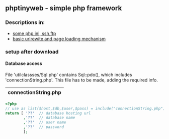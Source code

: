 ## phptinyweb  - simple php framework

### Descriptions in:

- [some php.ini, ssh,ftp](doc/someUbuntuSetup.md)
- [basic urlrewite and page loading mechanism](doc/pageRendering.md) 


### setup after download

#### Database access

File 'utilclassses/Sql.php' contains Sql::pdo(), which includes 'connectionString.php'. This file has to be made, adding the required info.

|connectionString.php
|---
```php
<?php
// use as list($host,$db,$user,$pass) = include("connectionString.php");
return [ '??'  // database hosting url
        ,'??'  // database name
        ,'??'  // user name
        ,'??'  // password
        ];
```
